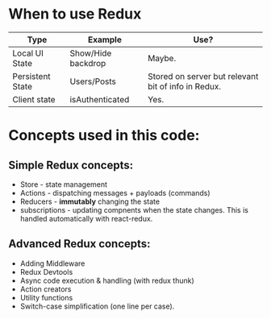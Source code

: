 # When to use Redux

Type              |Example            | Use?
------------------|-------------------|------------
Local UI State    | Show/Hide backdrop| Maybe.
Persistent State  | Users/Posts       | Stored on server but relevant bit of info in Redux.
Client state      | isAuthenticated   | Yes.

# Concepts used in this code:

## Simple Redux concepts:

 - Store - state management
 - Actions - dispatching messages + payloads (commands)
 - Reducers - **immutably** changing the state
 - subscriptions - updating compnents when the state changes. This is handled automatically with react-redux.

 ## Advanced Redux concepts:

 - Adding Middleware
 - Redux Devtools
 - Async code execution & handling (with redux thunk)
 - Action creators
 - Utility functions
 - Switch-case simplification (one line per case).
  



